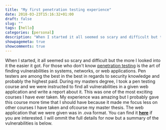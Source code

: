```yaml
---
title: "My first penetration testing experience"
date: 2018-03-23T15:16:32+01:00
draft: false
slug: "" 
tags: [hello]
categories: [personal]
description: "When I started it all seemed so scary and difficult but the more I looked into it the easier it got ..."
showpagemeta: true
showcomments: true
---
```


When I started, it all seemed so scary and difficult but the more I looked into it the easier it got. For those who don't know [penetration testing](https://en.wikipedia.org/wiki/Penetration_test) is the art of finding vulnerabilities in systems, networks, or web applications. Pen testers are among the best in the best in regards to security knowledge and probably the highest paid. During my masters degree, I took a pen testing course and we were instructed to find all vulnerabilities in a given web application and write a report about it. This was one of the most exciting courses I have ever taken. My experience was amazing but I probably gave this course more time that I should have because it made me focus less on other courses I have taken and ofcourse my master thesis. The web application that we were given was in .ova format. You can find it __[here](https://drive.google.com/open?id=1DABXCzsU9wnsXNQtNY7BPnleedAlrx0g)__ if you are interested. I will ommit the full details for now but a summary of the vulnerabilities is below. 

